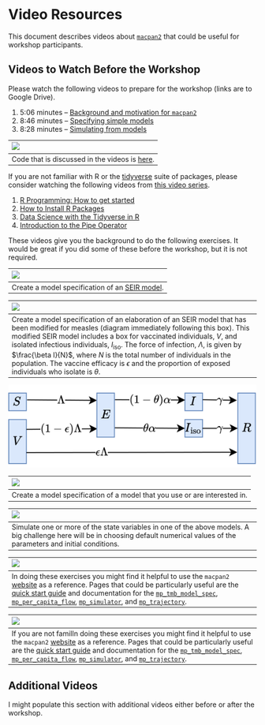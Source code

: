 Video Resources
================

This document describes videos about
[`macpan2`](https://canmod.github.io/macpan2/) that could be useful for
workshop participants.

## Videos to Watch Before the Workshop

Please watch the following videos to prepare for the workshop (links are
to Google Drive).

1.  5:06 minutes – [Background and motivation for
    `macpan2`](https://drive.google.com/file/d/1GPNZX59sJyfcIvScgnY78BBYlPO1fyOE)
2.  8:46 minutes – [Specifying simple
    models](https://drive.google.com/file/d/1BwAYWPi6e3PDn4AhqVsM14KkHie6Vx26)
3.  8:28 minutes – [Simulating from
    models](https://drive.google.com/file/d/1x3BTWenFmKokCG3IS4JcI5h8kj8J24y6)

| <img src="images/tip.svg" width="120" />                                                                                 |
|:-------------------------------------------------------------------------------------------------------------------------|
| Code that is discussed in the videos is [here](https://github.com/canmod/macpan-workshop/blob/main/code/intro-videos.R). |

If you are not familiar with R or the
[tidyverse](https://www.tidyverse.org/) suite of packages, please
consider watching the following videos from [this video
series](https://www.youtube.com/playlist?list=PL9qLtkRkGWLeh9UNptt_734t0u1zXz5wy).

1.  [R Programming: How to get
    started](https://www.youtube.com/watch?v=Ld_JZNNahbQ&list=PL9qLtkRkGWLeh9UNptt_734t0u1zXz5wy&index=3&pp=iAQB)
2.  [How to Install R
    Packages](https://www.youtube.com/watch?v=2bjeUV_ySyM&list=PL9qLtkRkGWLeh9UNptt_734t0u1zXz5wy&index=4)
3.  [Data Science with the Tidyverse in
    R](https://www.youtube.com/watch?v=q0uGggl3RbM&list=PL9qLtkRkGWLeh9UNptt_734t0u1zXz5wy&index=6)
4.  [Introduction to the Pipe
    Operator](https://www.youtube.com/watch?v=Stt3qEuIeso&list=PL9qLtkRkGWLeh9UNptt_734t0u1zXz5wy&index=6&pp=iAQB)

These videos give you the background to do the following exercises. It
would be great if you did some of these before the workshop, but it is
not required.

| <img src="images/exercise.svg" width="120" />                                                                                       |
|:------------------------------------------------------------------------------------------------------------------------------------|
| Create a model specification of an [SEIR model](https://en.wikipedia.org/wiki/Compartmental_models_in_epidemiology#The_SEIR_model). |

| <img src="images/exercise.svg" width="120" />                                                                                                                                                                                                                                                                                                                                                                                                                                                                        |
|:---------------------------------------------------------------------------------------------------------------------------------------------------------------------------------------------------------------------------------------------------------------------------------------------------------------------------------------------------------------------------------------------------------------------------------------------------------------------------------------------------------------------|
| Create a model specification of an elaboration of an SEIR model that has been modified for measles (diagram immediately following this box). This modified SEIR model includes a box for vaccinated individuals, $V$, and isolated infectious individuals, $I_\text{iso}$. The force of infection, $\Lambda$, is given by $\frac{\beta I}{N}$, where $N$ is the total number of individuals in the population. The vaccine efficacy is $\epsilon$ and the proportion of exposed individuals who isolate is $\theta$. |

<img src="diagrams/measles-mike.svg" width="700" />

| <img src="images/exercise.svg" width="120" />                              |
|:---------------------------------------------------------------------------|
| Create a model specification of a model that you use or are interested in. |

| <img src="images/exercise.svg" width="120" />                                                                                                                                       |
|:------------------------------------------------------------------------------------------------------------------------------------------------------------------------------------|
| Simulate one or more of the state variables in one of the above models. A big challenge here will be in choosing default numerical values of the parameters and initial conditions. |

| <img src="images/tip.svg" width="120" />                                                                                                                                                                                                                                                                                                                                                                                                                                                                                                                                                                                        |
|:--------------------------------------------------------------------------------------------------------------------------------------------------------------------------------------------------------------------------------------------------------------------------------------------------------------------------------------------------------------------------------------------------------------------------------------------------------------------------------------------------------------------------------------------------------------------------------------------------------------------------------|
| In doing these exercises you might find it helpful to use the `macpan2` [website](https://canmod.github.io/macpan2) as a reference. Pages that could be particularly useful are the [quick start guide](https://canmod.github.io/macpan2/articles/quickstart) and documentation for the [`mp_tmb_model_spec`](https://canmod.github.io/macpan2/reference/mp_tmb_model_spec), [`mp_per_capita_flow`](https://canmod.github.io/macpan2/reference/mp_per_capita_flow), [`mp_simulator`](https://canmod.github.io/macpan2/reference/mp_simulator), and [`mp_trajectory`](https://canmod.github.io/macpan2/reference/mp_trajectory). |

| <img src="images/tip.svg" width="120" />                                                                                                                                                                                                                                                                                                                                                                                                                                                                                                                                                                                                            |
|:----------------------------------------------------------------------------------------------------------------------------------------------------------------------------------------------------------------------------------------------------------------------------------------------------------------------------------------------------------------------------------------------------------------------------------------------------------------------------------------------------------------------------------------------------------------------------------------------------------------------------------------------------|
| If you are not familIn doing these exercises you might find it helpful to use the `macpan2` [website](https://canmod.github.io/macpan2) as a reference. Pages that could be particularly useful are the [quick start guide](https://canmod.github.io/macpan2/articles/quickstart) and documentation for the [`mp_tmb_model_spec`](https://canmod.github.io/macpan2/reference/mp_tmb_model_spec), [`mp_per_capita_flow`](https://canmod.github.io/macpan2/reference/mp_per_capita_flow), [`mp_simulator`](https://canmod.github.io/macpan2/reference/mp_simulator), and [`mp_trajectory`](https://canmod.github.io/macpan2/reference/mp_trajectory). |

## Additional Videos

I might populate this section with additional videos either before or
after the workshop.
